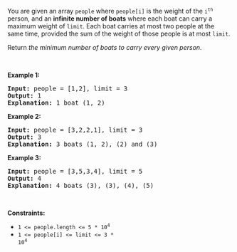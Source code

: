 You are given an array `` people `` where `` people[i] `` is the weight of the <code>i<sup>th</sup></code> person, and an __infinite number of boats__ where each boat can carry a maximum weight of `` limit ``. Each boat carries at most two people at the same time, provided the sum of the weight of those people is at most `` limit ``.

Return _the minimum number of boats to carry every given person_.

&nbsp;

__Example 1:__

<pre>
<strong>Input:</strong> people = [1,2], limit = 3
<strong>Output:</strong> 1
<strong>Explanation:</strong> 1 boat (1, 2)
</pre>

__Example 2:__

<pre>
<strong>Input:</strong> people = [3,2,2,1], limit = 3
<strong>Output:</strong> 3
<strong>Explanation:</strong> 3 boats (1, 2), (2) and (3)
</pre>

__Example 3:__

<pre>
<strong>Input:</strong> people = [3,5,3,4], limit = 5
<strong>Output:</strong> 4
<strong>Explanation:</strong> 4 boats (3), (3), (4), (5)
</pre>

&nbsp;

__Constraints:__

*   <code>1 &lt;= people.length &lt;= 5 * 10<sup>4</sup></code>
*   <code>1 &lt;= people[i] &lt;= limit &lt;= 3 * 10<sup>4</sup></code>